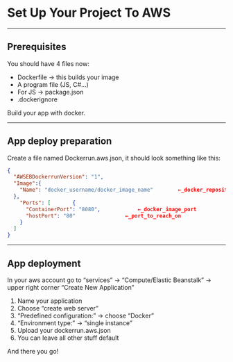 # Set Up Your Project To AWS
___________________

## Prerequisites

You should have 4 files now:

- Dockerfile  → this builds your image
- A program file (JS, C#...)
- For JS →  package.json
- .dockerignore

Build your app with docker.
________

## App deploy preparation

Create a file named Dockerrun.aws.json, it should look something like this:
```JSON
{     
  "AWSEBDockerrunVersion": "1",          
  "Image":{       
    "Name": "docker_username/docker_image_name"        ←_docker_repository     
  },     
    "Ports": [       {         
      "ContainerPort": "8080",            ←_docker_image_port
      "hostPort": "80"                ←_port_to_reach_on
    }     
  ]   
}
```
______________
## App deployment

In your aws account go to “services” → “Compute/Elastic Beanstalk” → upper right corner “Create New Application” 

1. Name your application
2. Choose “create web server”
3. “Predefined configuration:” → choose “Docker”
4. “Environment type:” → “single instance”
5. Upload your dockerrun.aws.json
6. You can leave all other stuff default

And there you go!
